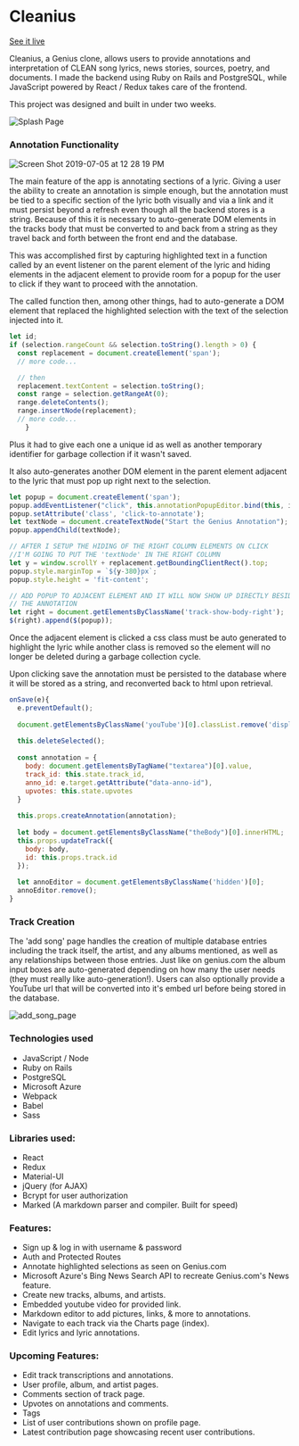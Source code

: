 # Cleanius

[See it live](https://barwinism.herokuapp.com/#/)

Cleanius, a Genius clone, allows users to provide annotations and 
interpretation of CLEAN song lyrics, news stories, sources, poetry, and documents.
I made the backend using Ruby on Rails and PostgreSQL, while JavaScript powered by 
React / Redux takes care of the frontend.

This project was designed and built in under two weeks.

![Splash Page](https://user-images.githubusercontent.com/48269593/63730122-81e81700-c82f-11e9-8a70-885ca7a6da87.png)


### Annotation Functionality

![Screen Shot 2019-07-05 at 12 28 19 PM](https://user-images.githubusercontent.com/48269593/60737480-8cb5b800-9f20-11e9-95e1-2403d35ccc72.png)


The main feature of the app is annotating sections of a lyric. Giving a user 
the ability to create an annotation is simple enough, but the annotation
must be tied to a specific section of the lyric both visually and via a link
and it must persist beyond a refresh even though all the backend stores is a
string. Because of this it is necessary to auto-generate DOM elements in the 
tracks body that must be converted to and back from a string as they travel
back and forth between the front end and the database.

This was accomplished first by capturing highlighted text in a function called 
by an event listener on the parent element of the lyric and hiding elements
in the adjacent element to provide room for a popup for the user to click if 
they want to proceed with the annotation.

The called function then, among other things, had to auto-generate a DOM element
that replaced the highlighted selection with the text of the selection injected 
into it.  

```javascript
let id;
if (selection.rangeCount && selection.toString().length > 0) {
  const replacement = document.createElement('span');
  // more code...

  // then
  replacement.textContent = selection.toString();
  const range = selection.getRangeAt(0);
  range.deleteContents();
  range.insertNode(replacement);
  // more code...
    }
```

Plus it had to give each one a unique id as well as another temporary identifier
for garbage collection if it wasn't saved.

It also auto-generates another DOM element in the parent element adjacent to 
the lyric that must pop up right next to the selection.

```javascript
let popup = document.createElement('span');
popup.addEventListener("click", this.annotationPopupEditor.bind(this, id));
popup.setAttribute('class', 'click-to-annotate');
let textNode = document.createTextNode("Start the Genius Annotation");
popup.appendChild(textNode);

// AFTER I SETUP THE HIDING OF THE RIGHT COLUMN ELEMENTS ON CLICK 
//I'M GOING TO PUT THE 'textNode' IN THE RIGHT COLUMN
let y = window.scrollY + replacement.getBoundingClientRect().top;
popup.style.marginTop = `${y-380}px`;
popup.style.height = 'fit-content';

// ADD POPUP TO ADJACENT ELEMENT AND IT WILL NOW SHOW UP DIRECTLY BESIDE
// THE ANNOTATION
let right = document.getElementsByClassName('track-show-body-right');
$(right).append($(popup));
```

Once the adjacent element is clicked a css class must be auto generated to highlight the
lyric while another class is removed so the element will no longer be deleted
during a garbage collection cycle.

Upon clicking save the annotation must be persisted to the database
where it will be stored as a string, and reconverted back to html upon retrieval.  

```javascript
onSave(e){
  e.preventDefault();
  
  document.getElementsByClassName('youTube')[0].classList.remove('display-none');
  
  this.deleteSelected();
  
  const annotation = {
    body: document.getElementsByTagName("textarea")[0].value,
    track_id: this.state.track_id,
    anno_id: e.target.getAttribute("data-anno-id"),
    upvotes: this.state.upvotes
  }
  
  this.props.createAnnotation(annotation);
  
  let body = document.getElementsByClassName("theBody")[0].innerHTML;
  this.props.updateTrack({
    body: body,
    id: this.props.track.id
  });
  
  let annoEditor = document.getElementsByClassName('hidden')[0];
  annoEditor.remove();
}
```


### Track Creation

The 'add song' page handles the creation of multiple database entries including the track itself, the artist, and any albums mentioned, as well as any relationships between those entries. Just like on genius.com the album input boxes are auto-generated depending on how many the user needs (they must really like auto-generation!). Users can also optionally provide a YouTube url that will be converted into it's embed url before being stored in the database. 

![add_song_page](https://user-images.githubusercontent.com/48269593/63220500-8422e500-c14e-11e9-8f27-1fb603fc074a.png)

### Technologies used
 *	JavaScript / Node
 *	Ruby on Rails
 *	PostgreSQL
 *  Microsoft Azure
 *  Webpack
 *  Babel
 *	Sass

### Libraries used:

* React
* Redux
* Material-UI
* jQuery (for AJAX)
* Bcrypt for user authorization
* Marked (A markdown parser and compiler. Built for speed)

### Features:

* Sign up & log in with username & password
* Auth and Protected Routes
* Annotate highlighted selections as seen on Genius.com
* Microsoft Azure's Bing News Search API to recreate Genius.com's News feature.
* Create new tracks, albums, and artists.
* Embedded youtube video for provided link.
* Markdown editor to add pictures, links, & more to annotations.
* Navigate to each track via the Charts page (index).
* Edit lyrics and lyric annotations.

### Upcoming Features:

* Edit track transcriptions and annotations.
* User profile, album, and artist pages.
* Comments section of track page.
* Upvotes on annotations and comments.
* Tags
* List of user contributions shown on profile page.
* Latest contribution page showcasing recent user contributions.
